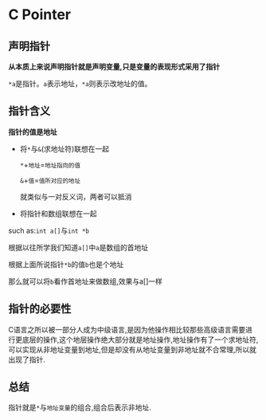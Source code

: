 # C Pointer

## 声明指针

**从本质上来说声明指针就是声明变量,只是变量的表现形式采用了指针** 

`*a`是指针。`a`表示地址，`*a`则表示改地址的值。

## 指针含义

**指针的值是地址**
- 将`*`与`&`(求地址符)联想在一起

  `*`+`地址`=`地址指向的值`

  `&`+`值`=`值所对应的地址`

  就类似与一对反义词，两者可以抵消

- 将指针和数组联想在一起

such as:`int a[]`与`int *b`

根据以往所学我们知道`a[]`中`a`是数组的首地址

根据上面所说指针`*b`的值`b`也是个地址

那么就可以将`b`看作首地址来做数组,效果与a[]一样

## 指针的必要性
C语言之所以被一部分人成为中级语言,是因为他操作相比较那些高级语言需要进行更底层的操作,这个地层操作绝大部分就是地址操作,地址操作有了一个求地址符,可以实现从非地址变量到地址,但是却没有从地址变量到非地址就不合常理,所以就出现了指针.  

## 总结
指针就是`*`与`地址变量`的组合,组合后表示非地址.
